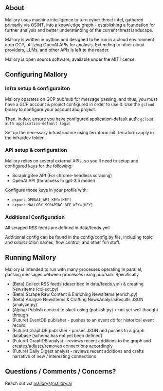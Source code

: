 ## About 

Mallory uses machine intelligence to turn cyber threat intel, gathered primarily via OSINT, into a knowledge graph - establishing a foundation for further analysis and better understanding of the current threat landscape. 

Mallory is written in python and designed to be run in a cloud environment atop GCP, utilizing OpenAI APIs for analysis. Extending to other cloud providers, LLMs, and other APIs is left to the reader.  

Mallory is open source software, available under the MIT license.

## Configuring Mallory

### Infra setup & configuraiton

Mallory operates on GCP pub/sub for message passing, and thus, you must have a GCP account & project configured in order to use it. Use the `gcloud` binary to configure your account and project. 

Then, in dev, ensure you have configured application-default auth: `gcloud auth application-default login`

Set up the necessary infrastructure using terraform init, terraform apply in the infra/dev folder.  

### API setup & configuration 

Mallory relies on several external APIs, so you'll need to setup and configured keys for the following: 
 * ScrapingBee API (For chrome-headless scraping)
 * OpenAI API (for access to gpt-3.5 model)

Configure those keys in your profile with: 
 * `export OPENAI_API_KEY=[KEY]`
 * `export MALLORY_SCRAPING_BEE_KEY=[KEY]`

### Additional Configuration 

All scraped RSS feeds are defined in data/feeds.yml

Additional config can be found in the config/config.py file, including topic and subscription names, flow control, and other fun stuff. 

## Running Mallory

Mallory is intended to run with many processes operating in parallel, passing messages between processes using pub/sub. Specifically

* (Beta) Collect RSS feeds (described in data/feeds.yml) & creating NewsItems (collect.py)
* (Beta) Scrape Raw Content & Enriching NewsItems (enrich.py)
* (Beta) Analyze NewsItems & Crafting NewsAnalysisResults JSON (analyze.py)
* (Alpha) Publish content to slack using (publish.py) < not yet well thought through
* (Future) EventDB publisher - pushes to an event db for historical event record
* (Future) GraphDB publisher - parses JSON and pushes to a graph database (schema has not yet been defined)
* (Future) GraphDB analyst - reviews recent additions to the graph and creates/adjusts/removes connections accordingly
* (Future) Daily Digest analyst - reviews recent additions and crafts narrative of new / interesting connections

## Questions / Comments / Concerns? 

Reach out via mallory@mallory.ai 
